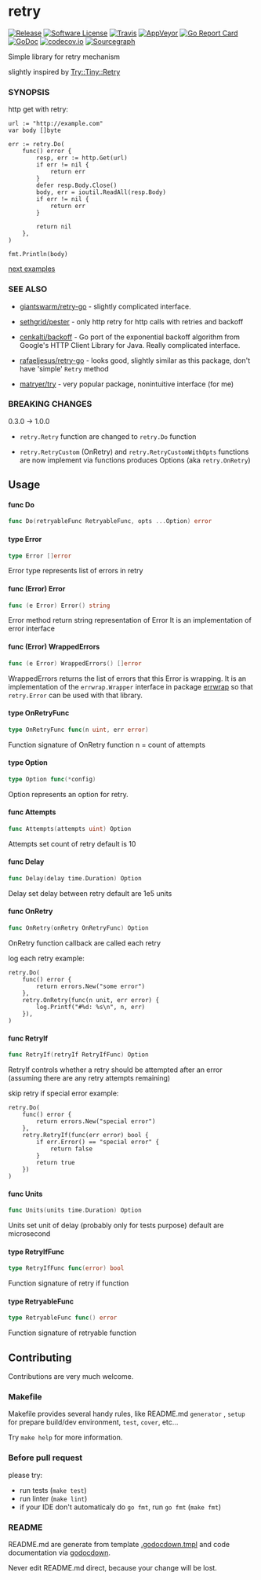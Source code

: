 # retry

[![Release](https://img.shields.io/github/release/avast/retry-go.svg?style=flat-square)](https://github.com/avast/retry-go/releases/latest)
[![Software License](https://img.shields.io/badge/license-MIT-brightgreen.svg?style=flat-square)](LICENSE.md)
[![Travis](https://img.shields.io/travis/avast/retry-go.svg?style=flat-square)](https://travis-ci.org/avast/retry-go)
[![AppVeyor](https://ci.appveyor.com/api/projects/status/fieg9gon3qlq0a9a?svg=true)](https://ci.appveyor.com/project/JaSei/retry-go)
[![Go Report Card](https://goreportcard.com/badge/github.com/avast/retry-go?style=flat-square)](https://goreportcard.com/report/github.com/avast/retry-go)
[![GoDoc](https://godoc.org/github.com/avast/retry-go?status.svg&style=flat-square)](http://godoc.org/github.com/avast/retry-go)
[![codecov.io](https://codecov.io/github/avast/retry-go/coverage.svg?branch=master)](https://codecov.io/github/avast/retry-go?branch=master)
[![Sourcegraph](https://sourcegraph.com/github.com/avast/retry-go/-/badge.svg)](https://sourcegraph.com/github.com/avast/retry-go?badge)

Simple library for retry mechanism

slightly inspired by
[Try::Tiny::Retry](https://metacpan.org/pod/Try::Tiny::Retry)


### SYNOPSIS

http get with retry:

    url := "http://example.com"
    var body []byte

    err := retry.Do(
    	func() error {
    		resp, err := http.Get(url)
    		if err != nil {
    			return err
    		}
    		defer resp.Body.Close()
    		body, err = ioutil.ReadAll(resp.Body)
    		if err != nil {
    			return err
    		}

    		return nil
    	},
    )

    fmt.Println(body)

[next examples](https://github.com/avast/retry-go/tree/master/examples)


### SEE ALSO

* [giantswarm/retry-go](https://github.com/giantswarm/retry-go) - slightly
complicated interface.

* [sethgrid/pester](https://github.com/sethgrid/pester) - only http retry for
http calls with retries and backoff

* [cenkalti/backoff](https://github.com/cenkalti/backoff) - Go port of the
exponential backoff algorithm from Google's HTTP Client Library for Java. Really
complicated interface.

* [rafaeljesus/retry-go](https://github.com/rafaeljesus/retry-go) - looks good,
slightly similar as this package, don't have 'simple' `Retry` method

* [matryer/try](https://github.com/matryer/try) - very popular package,
nonintuitive interface (for me)


### BREAKING CHANGES

0.3.0 -> 1.0.0

* `retry.Retry` function are changed to `retry.Do` function

* `retry.RetryCustom` (OnRetry) and `retry.RetryCustomWithOpts` functions are
now implement via functions produces Options (aka `retry.OnRetry`)

## Usage

#### func  Do

```go
func Do(retryableFunc RetryableFunc, opts ...Option) error
```

#### type Error

```go
type Error []error
```

Error type represents list of errors in retry

#### func (Error) Error

```go
func (e Error) Error() string
```
Error method return string representation of Error It is an implementation of
error interface

#### func (Error) WrappedErrors

```go
func (e Error) WrappedErrors() []error
```
WrappedErrors returns the list of errors that this Error is wrapping. It is an
implementation of the `errwrap.Wrapper` interface in package
[errwrap](https://github.com/hashicorp/errwrap) so that `retry.Error` can be
used with that library.

#### type OnRetryFunc

```go
type OnRetryFunc func(n uint, err error)
```

Function signature of OnRetry function n = count of attempts

#### type Option

```go
type Option func(*config)
```

Option represents an option for retry.

#### func  Attempts

```go
func Attempts(attempts uint) Option
```
Attempts set count of retry default is 10

#### func  Delay

```go
func Delay(delay time.Duration) Option
```
Delay set delay between retry default are 1e5 units

#### func  OnRetry

```go
func OnRetry(onRetry OnRetryFunc) Option
```
OnRetry function callback are called each retry

log each retry example:

    retry.Do(
    	func() error {
    		return errors.New("some error")
    	},
    	retry.OnRetry(func(n unit, err error) {
    		log.Printf("#%d: %s\n", n, err)
    	}),
    )

#### func  RetryIf

```go
func RetryIf(retryIf RetryIfFunc) Option
```
RetryIf controls whether a retry should be attempted after an error (assuming
there are any retry attempts remaining)

skip retry if special error example:

    retry.Do(
    	func() error {
    		return errors.New("special error")
    	},
    	retry.RetryIf(func(err error) bool {
    		if err.Error() == "special error" {
    			return false
    		}
    		return true
    	})
    )

#### func  Units

```go
func Units(units time.Duration) Option
```
Units set unit of delay (probably only for tests purpose) default are
microsecond

#### type RetryIfFunc

```go
type RetryIfFunc func(error) bool
```

Function signature of retry if function

#### type RetryableFunc

```go
type RetryableFunc func() error
```

Function signature of retryable function

## Contributing

Contributions are very much welcome.

### Makefile

Makefile provides several handy rules, like README.md `generator` , `setup` for prepare build/dev environment, `test`, `cover`, etc...

Try `make help` for more information.

### Before pull request

please try:
* run tests (`make test`)
* run linter (`make lint`)
* if your IDE don't automaticaly do `go fmt`, run `go fmt` (`make fmt`)

### README

README.md are generate from template [.godocdown.tmpl](.godocdown.tmpl) and code documentation via [godocdown](https://github.com/robertkrimen/godocdown).

Never edit README.md direct, because your change will be lost.
